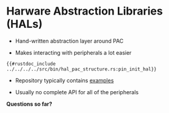 # Harware Abstraction Libraries (HALs)

- Hand-written abstraction layer around PAC


- Makes interacting with peripherals a lot easier
```rust,noplaypen
{{#rustdoc_include ../../../../src/bin/hal_pac_structure.rs:pin_init_hal}}
```


- Repository typically contains [examples](https://github.com/nrf-rs/nrf-hal/tree/master/examples)


- Usually no complete API for all of the peripherals

**Questions so far?**